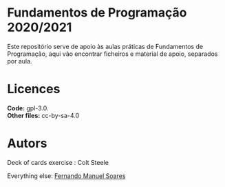 # Fundamentos de Programação 2020/2021

Este repositório serve de apoio às aulas práticas de Fundamentos de Programação, aqui vão encontrar ficheiros e material de apoio, separados por aula.

# Licences

**Code:** gpl-3.0.</br>**Other files:** cc-by-sa-4.0

# Autors

Deck of cards exercise : Colt Steele

Everything else:
[Fernando Manuel Soares](https://www.linkedin.com/in/fsoaresgamedev/)
